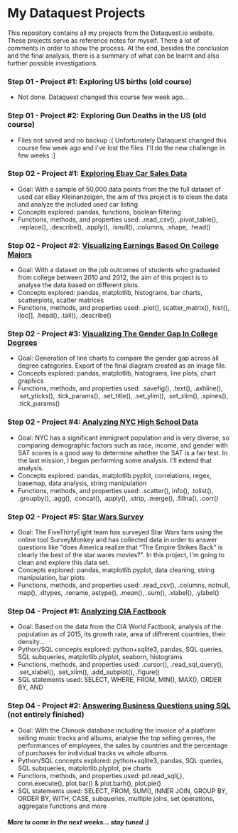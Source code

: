 # My Dataquest Projects


This repository contains all my projects from the Dataquest.io website. 
These projects serve as reference notes for myself. There a lot of comments in order to show the process. 
At the end, besides the conclusion and the final analysis, there is a summary of what can be learnt and also further possible investigations.

### Step 01 - Project #1: Exploring US births (old course)
- Not done. Dataquest changed this course few week ago...

### Step 01 - Project #2: Exploring Gun Deaths in the US (old course)
- Files not saved and no backup :( Unfortunately Dataquest changed this course few week ago and i've lost the files. I'll do the new challenge in few weeks :]

### Step 02 - Project #1: [Exploring Ebay Car Sales Data](https://github.com/obrunet/my-own-dataquest.io-codes/blob/master/Guided%20projects/Step%2002.01%20Exploring%20Ebay%20Car%20Sales%20Data/Basics.ipynb)
- Goal: With a sample of 50,000 data points from the the full dataset of used car eBay Kleinanzeigen, the aim of this project is to clean the data and analyze the included used car listing
- Concepts explored: pandas, functions, boolean filtering
- Functions, methods, and properties used:  .read_csv(), .pivot_table(), .replace(), .describe(), .apply(), .isnull(), .columns, .shape, .head()

### Step 02 - Project #2: [Visualizing Earnings Based On College Majors](https://github.com/obrunet/my-own-dataquest.io-codes/blob/master/Guided%20projects/Step%2002.02Visualizing%20Earnings%20Based%20On%20College%20Majors/Basics.ipynb)
- Goal: With a dataset on the job outcomes of students who graduated from college between 2010 and 2012, the aim of this project is to analyse the data based on different plots.
- Concepts explored: pandas, matplotlib, histograms, bar charts, scatterplots, scatter matrices
- Functions, methods, and properties used:  .plot(), scatter_matrix(), hist(), iloc[], .head(), .tail(), .describe()

### Step 02 - Project #3: [Visualizing The Gender Gap In College Degrees](https://github.com/obrunet/my-own-dataquest.io-codes/blob/master/Guided%20projects/Step%2002.03%20Project_%20Visualizing%20The%20Gender%20Gap%20In%20College%20Degrees/Basics.ipynb)
- Goal: Generation of line charts to compare the gender gap across all degree categories. Export of the final diagram created as an image file.
- Concepts explored: pandas, matplotlib, histograms, line plots, chart graphics
- Functions, methods, and properties used:  .savefig(), .text(), .axhline(), .set_yticks(), .tick_params(), .set_title(), .set_ylim(), .set_xlim(), .spines(), .tick_params()

### Step 02 - Project #4: [Analyzing NYC High School Data](https://github.com/obrunet/my-own-dataquest.io-codes/blob/master/Guided%20projects/Step%2002.04%20Analyzing%20NYC%20High%20School%20Data/Schools.ipynb)
- Goal: NYC has a significant immigrant population and is very diverse, so comparing demographic factors such as race, income, and gender with SAT scores is a good way to determine whether the SAT is a fair test. In the last mission, I began performing some analysis. I'll extend that analysis.
- Concepts explored: pandas, matplotlib.pyplot, correlations, regex, basemap, data analysis, string manipulation
- Functions, methods, and properties used:  .scatter(), info(), .tolist(), .groupby(), .agg(), .concat(), .apply(), .strip, .merge(), .fillna(), .corr()

### Step 02 - Project #5: [Star Wars Survey](https://github.com/obrunet/my-own-dataquest.io-codes/blob/master/Guided%20projects/Step%2002.05%20Star%20Wars%20Survey/Basics.ipynb)
- Goal: The FiveThirtyEight team has surveyed Star Wars fans using the online tool SurveyMonkey and has collected data in order to answer questions like "does America realize that “The Empire Strikes Back” is clearly the best of the star wares movies?". In this project, I'm going to clean and explore this data set.
- Concepts explored: pandas, matplotlib.pyplot, data cleaning, string manipulation, bar plots
- Functions, methods, and properties used:  .read_csv(), .columns, notnull, map(), .dtypes, .rename, astype(), .mean(), .sum(), .xlabel(), .ylabel()

### Step 04 - Project #1: [Analyzing CIA Factbook](https://github.com/obrunet/my-own-dataquest.io-codes/blob/master/Guided%20projects/Step%2004.01%20Analyzing%20CIA%20Factbook%20Data%20Using%20SQLite%20and%20Python/Basics.ipynb)
- Goal: Based on the data from the CIA World Factbook, analysis of the population as of 2015, its growth rate, area of diffrerent countries, their density...
- Python/SQL concepts explored: python+sqlite3, pandas, SQL queries, SQL subqueries, matplotlib.plyplot, seaborn, histograms
- Functions, methods, and properties used: .cursor(), .read_sql_query(), .set_xlabel(), .set_xlim(), .add_subplot(), .figure()
- SQL statements used: SELECT, WHERE, FROM, MIN(), MAX(), ORDER BY, AND

### Step 04 - Project #2: [Answering Business Questions using SQL](https://github.com/obrunet/my-own-dataquest.io-codes/blob/master/Guided%20projects/Step%2004.02%20Answering%20Business%20Questions%20using%20SQL/Basics.ipynb) (not entirely finished)
- Goal: With the Chinook database including the invoice of a platform selling music tracks and albums, analyse the top selling genres, the performances of employees, the sales by countries and the percentage of purchases for individual tracks vs whole albums.
- Python/SQL concepts explored: python+sqlite3, pandas, SQL queries, SQL subqueries, matplotlib.plyplot, pie charts
- Functions, methods, and properties used: pd.read_sql(,), conn.execute(), plot.bar() & plot.barh(), plot.pie()
- SQL statements used: SELECT, FROM, SUM(), INNER JOIN, GROUP BY, ORDER BY, WITH, CASE,  subqueries, multiple joins, set operations, aggregate functions and more
                     
##### More to come in the next weeks... stay tuned :)

